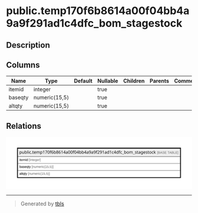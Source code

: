 # public.temp170f6b8614a00f04bb4a9a9f291ad1c4dfc_bom_stagestock

## Description

## Columns

| Name | Type | Default | Nullable | Children | Parents | Comment |
| ---- | ---- | ------- | -------- | -------- | ------- | ------- |
| itemid | integer |  | true |  |  |  |
| baseqty | numeric(15,5) |  | true |  |  |  |
| altqty | numeric(15,5) |  | true |  |  |  |

## Relations

![er](public.temp170f6b8614a00f04bb4a9a9f291ad1c4dfc_bom_stagestock.svg)

---

> Generated by [tbls](https://github.com/k1LoW/tbls)
